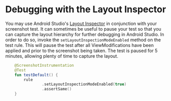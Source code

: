 # Debugging with the Layout Inspector

You may use Android Studio's [Layout Inspector](https://developer.android.com/studio/debug/layout-inspector) in conjunction with your screenshot test. It can sometimes be useful to pause your test so that you can capture the layout hierarchy for further debugging in Android Studio. In order to do so, invoke the `setLayoutInspectionModeEnabled` method on the test rule. This will pause the test after all ViewModifications have been applied and prior to the screenshot being taken. The test is paused for 5 minutes, allowing plenty of time to capture the layout.

```kotlin
    @ScreenshotInstrumentation
    @Test
    fun testDefault() {
        rule
                .setLayoutInspectionModeEnabled(true)
                .assertSame()
    }
```
